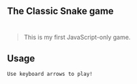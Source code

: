 ## The Classic Snake game
#
> This is my first JavaScript-only game.

## Usage

```
Use keyboard arrows to play!
```
